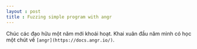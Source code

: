 ```yaml
---
layout : post
title : Fuzzing simple program with angr 
--- 
```


Chúc các đạo hữu một năm mới khoái hoạt. Khai xuân đầu năm mình có học một chút về ```[angr](https://docs.angr.io/)```.
